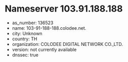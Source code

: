 # Nameserver 103.91.188.188

* as_number: 136523
* name: 103-91-188-188.colodee.net.
* city: Unknown
* country: TH
* organization: COLODEE DIGITAL NETWORK CO.,LTD.
* version: not currently available
* dnssec: true
